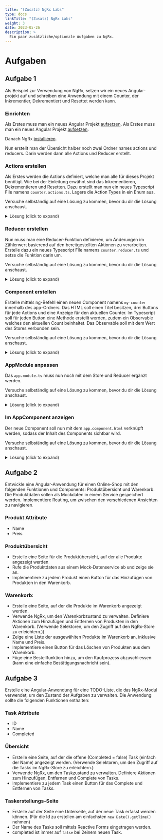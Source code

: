 ```yaml
---
title: "(Zusatz) NgRx Labs"
type: docs
linkTitle: "(Zusatz) NgRx Labs"
weight: 3
date: 2023-05-26
description: >
  Ein paar zusätzliche/optionale Aufgaben zu NgRx.
---
```


# Aufgaben

## Aufgabe 1

Als Beispiel zur Verwendung von NgRx, setzen wir ein neues Angular-projekt auf und schreiben eine Anwendung mit einem Counter, der Inkrementier, Dekrementiert und Resettet werden kann.

### Einrichten
Als Erstes muss man ein neues Angular Projekt [aufsetzen](../../../docs/web/angular/03_1_ts_einführung_angular#angular-projekt-aufsetzen).
Als Erstes muss man ein neues Angular Projekt [aufsetzen](../../../docs/web/angular/03_1_ts_einführung_angular#angular-projekt-aufsetzen).

Danach NgRx [installieren](../../../docs/web/angular/08_1_ts_ngrx#installation).

Nun erstellt man der Übersicht halber noch zwei Ordner names actions und reducers. Darin werden dann alle Actions und Reducer erstellt.

### Actions erstellen

Als Erstes werden die Actions definiert, welche man alle für dieses Projekt benötigt. Wie bei der Einleitung erwähnt sind das Inkrementieren, Dekrementieren und Resetten. Dazu erstellt man nun ein neues Typescript File namens `counter.actions.ts`.
Lagere die Action Types in ein Enum aus.

Versuche selbständig auf eine Lösung zu kommen, bevor du dir die Lösung anschaust.

<details>
<summary>Lösung (click to expand)</summary>

```typescript
export enum ActionTypes {
  INCREMENT = "[Counter Component] Increment",
  DECREMENT = "[Counter Component] Decrement",
  RESET = "[Counter Component] Reset",
}
```

```typescript
import { createAction } from "@ngrx/store";

export const increment = createAction(ActionTypes.INCREMENT);
export const decrement = createAction(ActionTypes.DECREMENT);
export const reset = createAction(ActionTypes.RESET);
```

</details>

### Reducer erstellen

Nun muss man eine Reducer-Funktion definieren, um Änderungen im Zählerwert basierend auf den bereitgestellten Aktionen zu verarbeiten. Erstelle dazu ein neues Typescript File namens `counter.reducer.ts` und setze die Funktion darin um.

Versuche selbständig auf eine Lösung zu kommen, bevor du dir die Lösung anschaust.

<details>
<summary>Lösung (click to expand)</summary>

```typescript
import { createReducer, on } from "@ngrx/store";
import { increment, decrement, reset } from "./counter.actions";

export const initialState = 0;

export const counterReducer = createReducer(
  initialState,
  on(increment, (state) => state + 1),
  on(decrement, (state) => state - 1),
  on(reset, (state) => 0),
);
```

</details>

### Component erstellen

Erstelle mittels ng-Befehl einen neuen Component namens `my-counter` innerhalb des app-Ordners. Das HTML soll einen Titel besitzen, drei Buttons für jede Actions und eine Anzeige für den aktuellen Counter.
Im Typescript soll für jeden Button eine Methode erstellt werden, zudem ein Observable welches den aktuellen Count beinhaltet. Das Observable soll mit dem Wert des Stores verbunden sein.

Versuche selbständig auf eine Lösung zu kommen, bevor du dir die Lösung anschaust.

<details>
<summary>Lösung (click to expand)</summary>

```typescript
import { Component } from "@angular/core";
import { Store } from "@ngrx/store";
import { Observable } from "rxjs";
import { increment, decrement, reset } from "../counter.actions";

@Component({
  selector: "app-my-counter",
  templateUrl: "./my-counter.component.html",
})
export class MyCounterComponent {
  count$: Observable<number>;

  constructor(private store: Store<{ count: number }>) {
    this.count$ = store.select("count");
  }

  increment() {
    this.store.dispatch(increment());
  }

  decrement() {
    this.store.dispatch(decrement());
  }

  reset() {
    this.store.dispatch(reset());
  }
}
```

```html
<button (click)="increment()">Increment</button>

<div>Current Count: {{ count$ | async }}</div>

<button (click)="decrement()">Decrement</button>

<button (click)="reset()">Reset Counter</button>
```

</details>

### AppModule anpassen

Das `app.module.ts` muss nun noch mit dem Store und Reducer ergänzt werden.

Versuche selbständig auf eine Lösung zu kommen, bevor du dir die Lösung anschaust.

<details>
<summary>Lösung (click to expand)</summary>

```typescript
import { BrowserModule } from "@angular/platform-browser";
import { NgModule } from "@angular/core";

import { AppComponent } from "./app.component";

import { StoreModule } from "@ngrx/store";
import { counterReducer } from "./counter.reducer";
import { MyCounterComponent } from "./my-counter/my-counter.component";

@NgModule({
  declarations: [AppComponent, MyCounterComponent],
  imports: [BrowserModule, StoreModule.forRoot({ count: counterReducer })],
  providers: [],
  bootstrap: [AppComponent],
})
export class AppModule {}
```

</details>

### Im AppComponent anzeigen

Der neue Component soll nun mit dem `app.component.html` verknüpft werden, sodass der Inhalt des Components sichtbar wird.

Versuche selbständig auf eine Lösung zu kommen, bevor du dir die Lösung anschaust.

<details>
<summary>Lösung (click to expand)</summary>

```html
<h1>NgRx Tutorial</h1>

<app-my-counter></app-my-counter>
```

</details>

## Aufgabe 2

Entwickle eine Angular-Anwendung für einen Online-Shop mit den folgenden Funktionen und Components: Produktübersicht und Warenkorb. Die Produktdaten sollen als Mockdaten in einem Service gespeichert werden. Implementiere Routing, um zwischen den verschiedenen Ansichten zu navigieren.

### Produkt Attribute

- Name
- Preis

### Produktübersicht

- Erstelle eine Seite für die Produktübersicht, auf der alle Produkte angezeigt werden.
- Rufe die Produktdaten aus einem Mock-Datenservice ab und zeige sie an.
- Implementiere zu jedem Produkt einen Button für das Hinzufügen von Produkten in den Warenkorb.

### Warenkorb:

- Erstelle eine Seite, auf der die Produkte im Warenkorb angezeigt werden.
- Verwende NgRx, um den Warenkorbzustand zu verwalten. Definiere Aktionen zum Hinzufügen und Entfernen von Produkten in den Warenkorb. (Verwende Selektoren, um den Zugriff auf den NgRx-Store zu erleichtern.))
- Zeige eine Liste der ausgewählten Produkte im Warenkorb an, inklusive Name und Preis.
- Implementiere einen Button für das Löschen von Produkten aus dem Warenkorb.
- Füge eine Bestellfunktion hinzu, um den Kaufprozess abzuschliessen (kann eine einfache Bestätigungsnachricht sein).

## Aufgabe 3

Erstelle eine Angular-Anwendung für eine TODO-Liste, die das NgRx-Modul verwendet, um den Zustand der Aufgaben zu verwalten. Die Anwendung sollte die folgenden Funktionen enthalten:

### Task Attribute

- ID
- Name
- Completed

### Übersicht

- Erstelle eine Seite, auf der die offene (Completed = false) Task (einfach der Name) angezeigt werden. (Verwende Selektoren, um den Zugriff auf die Tasks im NgRx-Store zu erleichtern.)
- Verwende NgRx, um den Taskzustand zu verwalten. Definiere Aktionen zum Hinzufügen, Entfernen und Complete von Tasks.
- Implementiere zu jedem Task einen Button für das Complete und Entfernen von Tasks.

### Taskerstellungs-Seite

- Erstelle auf der Seite eine Unterseite, auf der neue Task erfasst werden können. (Für die Id zu erstellen am einfachsten `new Date().getTime()` nehmen)
- Der Name des Tasks soll mittels Reactive Forms eingetragen werden.
- completed ist immer auf `false` bei 2einem neuen Task.
